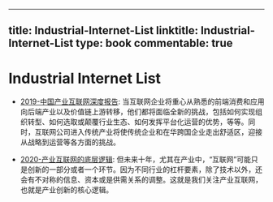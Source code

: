 
---
title: Industrial-Internet-List
linktitle: Industrial-Internet-List
type: book
commentable: true
---

# Industrial Internet List

- [2019-中国产业互联网深度报告](https://mp.weixin.qq.com/s/kLlVRQhoLSr2vZKHEksaKw): 当互联网企业将重心从熟悉的前端消费和应用向后端产业以及价值链上游转移，他们都将面临全新的挑战，包括如何实现组织转型、如何选取或颠覆行业生态、如何发挥平台化运营的优势，等等。同时，互联网公司进入传统产业将使传统企业和在华跨国企业走出舒适区，迎接从战略到运营等各方面的挑战。

- [2020-产业互联网的底层逻辑](https://mp.weixin.qq.com/s/98B2ZkPUqGmH7n9G8CDeIg): 但未来十年，尤其在产业中，“互联网”可能只是创新的一部分或者一个环节。因为不同行业的杠杆要素，除了技术以外，还会有不对称的信息、资本或是供需关系的调整。这就是我们关注产业互联网，也就是产业创新的核心逻辑。
    